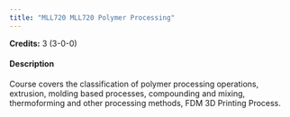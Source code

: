 ```yaml
---
title: "MLL720 MLL720 Polymer Processing"
---
```

**Credits:** 3 (3-0-0)

#### Description
Course covers the classification of polymer processing operations, extrusion, molding based processes, compounding and mixing, thermoforming and other processing methods, FDM 3D Printing Process.